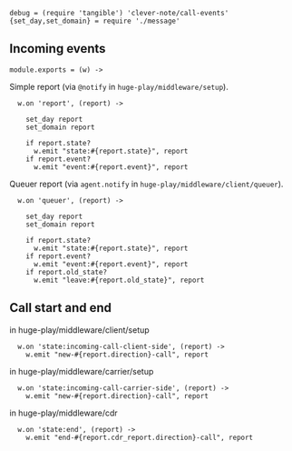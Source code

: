     debug = (require 'tangible') 'clever-note/call-events'
    {set_day,set_domain} = require './message'

Incoming events
---------------

    module.exports = (w) ->

Simple report (via `@notify` in `huge-play/middleware/setup`).

      w.on 'report', (report) ->

        set_day report
        set_domain report

        if report.state?
          w.emit "state:#{report.state}", report
        if report.event?
          w.emit "event:#{report.event}", report

Queuer report (via `agent.notify` in `huge-play/middleware/client/queuer`).

      w.on 'queuer', (report) ->

        set_day report
        set_domain report

        if report.state?
          w.emit "state:#{report.state}", report
        if report.event?
          w.emit "event:#{report.event}", report
        if report.old_state?
          w.emit "leave:#{report.old_state}", report

Call start and end
------------------

in huge-play/middleware/client/setup

      w.on 'state:incoming-call-client-side', (report) ->
        w.emit "new-#{report.direction}-call", report

in huge-play/middleware/carrier/setup

      w.on 'state:incoming-call-carrier-side', (report) ->
        w.emit "new-#{report.direction}-call", report

in huge-play/middleware/cdr

      w.on 'state:end', (report) ->
        w.emit "end-#{report.cdr_report.direction}-call", report
